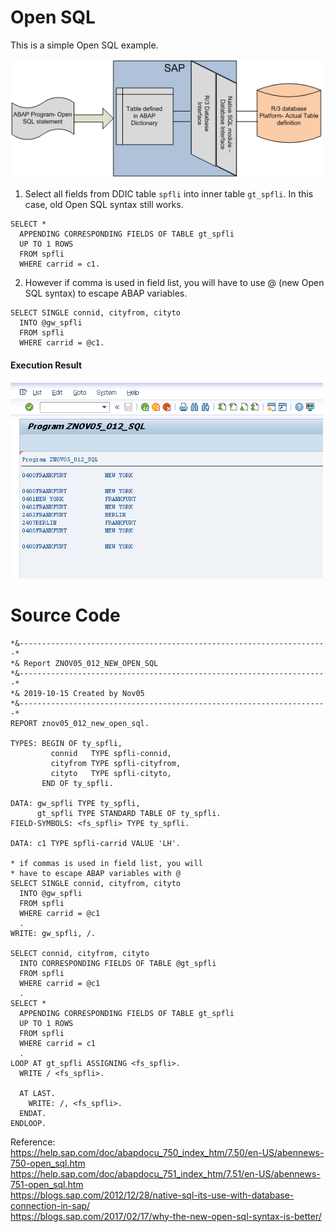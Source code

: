 ﻿# Open SQL

This is a simple Open SQL example.

<img src="https://github.com/Nov05/pictures/blob/master/ABAP%20101/database_access_through_open_sql_statement_170144.png?raw=true" width=500>  

1. Select all fields from DDIC table `spfli` into inner table `gt_spfli`. In this case, old Open SQL syntax still works.
```
SELECT *
  APPENDING CORRESPONDING FIELDS OF TABLE gt_spfli
  UP TO 1 ROWS
  FROM spfli
  WHERE carrid = c1.
```

2. However if comma is used in field list, you will have to use @ (new Open SQL syntax) to escape ABAP variables.
```
SELECT SINGLE connid, cityfrom, cityto
  INTO @gw_spfli
  FROM spfli
  WHERE carrid = @c1.
```

#### Execution Result   

<img src="https://github.com/Nov05/pictures/blob/master/ABAP%20101/2019-10-15%2015_25_01-server.sapides.online_12299%20-%20Remote%20Desktop%20Connection.png?raw=true" width=500>  

# Source Code

```
*&---------------------------------------------------------------------*
*& Report ZNOV05_012_NEW_OPEN_SQL
*&---------------------------------------------------------------------*
*& 2019-10-15 Created by Nov05
*&---------------------------------------------------------------------*
REPORT znov05_012_new_open_sql.

TYPES: BEGIN OF ty_spfli,
         connid   TYPE spfli-connid,
         cityfrom TYPE spfli-cityfrom,
         cityto   TYPE spfli-cityto,
       END OF ty_spfli.

DATA: gw_spfli TYPE ty_spfli,
      gt_spfli TYPE STANDARD TABLE OF ty_spfli.
FIELD-SYMBOLS: <fs_spfli> TYPE ty_spfli.

DATA: c1 TYPE spfli-carrid VALUE 'LH'.

* if commas is used in field list, you will
* have to escape ABAP variables with @
SELECT SINGLE connid, cityfrom, cityto
  INTO @gw_spfli
  FROM spfli
  WHERE carrid = @c1
  .
WRITE: gw_spfli, /.

SELECT connid, cityfrom, cityto
  INTO CORRESPONDING FIELDS OF TABLE @gt_spfli
  FROM spfli
  WHERE carrid = @c1
  .
SELECT *
  APPENDING CORRESPONDING FIELDS OF TABLE gt_spfli
  UP TO 1 ROWS
  FROM spfli
  WHERE carrid = c1
  .
LOOP AT gt_spfli ASSIGNING <fs_spfli>.
  WRITE / <fs_spfli>.

  AT LAST.
    WRITE: /, <fs_spfli>.
  ENDAT.
ENDLOOP.
```

Reference:      
https://help.sap.com/doc/abapdocu_750_index_htm/7.50/en-US/abennews-750-open_sql.htm    
https://help.sap.com/doc/abapdocu_751_index_htm/7.51/en-US/abennews-751-open_sql.htm   
https://blogs.sap.com/2012/12/28/native-sql-its-use-with-database-connection-in-sap/   
https://blogs.sap.com/2017/02/17/why-the-new-open-sql-syntax-is-better/    
